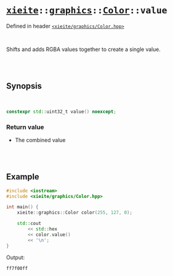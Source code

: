 # [`xieite`](../../../README.md)`::`[`graphics`](../../../docs/graphics.md)`::`[`Color`](../../../docs/graphics/Color.md)`::value`
Defined in header [`<xieite/graphics/Color.hpp>`](../../../include/xieite/graphics/Color.hpp)

<br/>

Shifts and adds RGBA values together to create a single value.

<br/><br/>

## Synopsis

<br/>

```cpp
constexpr std::uint32_t value() noexcept;
```
### Return value
- The combined value

<br/><br/>

## Example
```cpp
#include <iostream>
#include <xieite/graphics/Color.hpp>

int main() {
	xieite::graphics::Color color(255, 127, 0);

	std::cout
		<< std::hex
		<< color.value()
		<< '\n';
}
```
Output:
```
ff7f00ff
```
